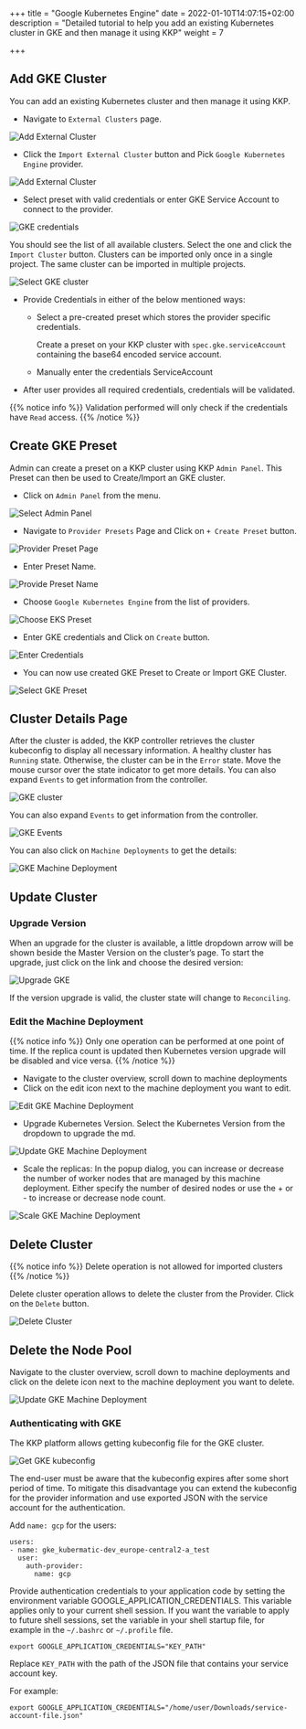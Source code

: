 +++
title = "Google Kubernetes Engine"
date = 2022-01-10T14:07:15+02:00
description = "Detailed tutorial to help you add an existing Kubernetes cluster in GKE and then manage it using KKP"
weight = 7

+++

## Add GKE Cluster

You can add an existing Kubernetes cluster and then manage it using KKP.

- Navigate to `External Clusters` page.

![Add External Cluster](/img/kubermatic/v2.22/tutorials/external_clusters/external_cluster_page.png "Add External Cluster")

- Click the `Import External Cluster` button and Pick `Google Kubernetes Engine` provider.

![Add External Cluster](/img/kubermatic/v2.22/tutorials/external_clusters/connect.png "Select Provider")

- Select preset with valid credentials or enter GKE Service Account to connect to the provider.

![GKE credentials](/img/kubermatic/v2.22/tutorials/external_clusters/gke_credentials.png "GKE credentials")

You should see the list of all available clusters. Select the one and click the `Import Cluster` button.
Clusters can be imported only once in a single project. The same cluster can be imported in multiple projects.

![Select GKE cluster](/img/kubermatic/v2.22/tutorials/external_clusters/select_gke_cluster.png "Select GKE cluster")

- Provide Credentials in either of the below mentioned ways:
    - Select a pre-created preset which stores the provider specific credentials.

      Create a preset on your KKP cluster with `spec.gke.serviceAccount` containing the base64 encoded service account.

    - Manually enter the credentials ServiceAccount

- After user provides all required credentials, credentials will be validated.

{{% notice info %}}
Validation performed will only check if the credentials have `Read` access.
{{% /notice %}}

## Create GKE Preset
Admin can create a preset on a KKP cluster using KKP `Admin Panel`.
This Preset can then be used to Create/Import an GKE cluster.

- Click on `Admin Panel` from the menu.

![Select Admin Panel](/img/kubermatic/v2.22/tutorials/external_clusters/select_adminpanel.png "Select Admin Panel")

- Navigate to `Provider Presets` Page and Click on `+ Create Preset` button.

![Provider Preset Page](/img/kubermatic/v2.22/ui/preset_management.png?height=300px&classes=shadow,border "Provider Preset Page")

- Enter Preset Name.

![Provide Preset Name](/img/kubermatic/v2.22/tutorials/external_clusters/create_gkepreset.png "Provide Preset Name")

- Choose `Google Kubernetes Engine` from the list of providers.

![Choose EKS Preset](/img/kubermatic/v2.22/tutorials/external_clusters/choose_akspreset.png "Choose GKE Preset")

-  Enter GKE credentials and Click on `Create` button.

![Enter Credentials](/img/kubermatic/v2.22/tutorials/external_clusters/enter_gke_credentials_preset.png "Enter Credentials")

- You can now use created GKE Preset to Create or Import GKE Cluster.

![Select GKE Preset](/img/kubermatic/v2.22/tutorials/external_clusters/existing_gke_preset.png "Select GKE Preset")

## Cluster Details Page

After the cluster is added, the KKP controller retrieves the cluster kubeconfig to display all necessary information. A healthy cluster has `Running` state. Otherwise, the cluster can be in the `Error` state. Move the mouse cursor over the
state indicator to get more details. You can also expand `Events` to get information from the controller.

![GKE cluster](/img/kubermatic/v2.22/tutorials/external_clusters/gke_details.png "GKE cluster")

You can also expand `Events` to get information from the controller.

![GKE Events](/img/kubermatic/v2.22/tutorials/external_clusters/gke_cluster_events.png "GKE Events")

You can also click on `Machine Deployments` to get the details:

![GKE Machine Deployment](/img/kubermatic/v2.22/tutorials/external_clusters/gke_machine_deployments.png "GKE Machine Deployment")

## Update Cluster

### Upgrade Version

When an upgrade for the cluster is available, a little dropdown arrow will be shown beside the Master Version on the cluster’s page.
To start the upgrade, just click on the link and choose the desired version:

![Upgrade GKE](/img/kubermatic/v2.22/tutorials/external_clusters/upgrade_gke.png "Upgrade GKE")

If the version upgrade is valid, the cluster state will change to `Reconciling`.

### Edit the Machine Deployment

{{% notice info %}}
Only one operation can be performed at one point of time. If the replica count is updated then Kubernetes version upgrade will be disabled and vice versa.
{{% /notice %}}

- Navigate to the cluster overview, scroll down to machine deployments
- Click on the edit icon next to the machine deployment you want to edit.

![Edit GKE Machine Deployment](/img/kubermatic/v2.22/tutorials/external_clusters/edit_gke_md.png "Edit GKE Machine Deployment")

- Upgrade Kubernetes Version. Select the Kubernetes Version from the dropdown to upgrade the md.

![Update GKE Machine Deployment](/img/kubermatic/v2.22/tutorials/external_clusters/upgrade_gke_md.png "Update GKE Machine Deployment")

- Scale the replicas: In the popup dialog, you can increase or decrease the number of worker nodes that are managed by this machine deployment. Either specify the number of desired nodes or use the + or - to increase or decrease node count.

![Scale GKE Machine Deployment](/img/kubermatic/v2.22/tutorials/external_clusters/scale_gke_md.png "Scale GKE Machine Deployment")

## Delete Cluster

{{% notice info %}}
Delete operation is not allowed for imported clusters
{{% /notice %}}

Delete cluster operation allows to delete the cluster from the Provider. Click on the `Delete` button.

![Delete Cluster](/img/kubermatic/v2.22/tutorials/external_clusters/gke_delete_button.png
"Delete Cluster")

## Delete the Node Pool

Navigate to the cluster overview, scroll down to machine deployments and click on the delete icon next to the machine deployment you want to delete.

![Update GKE Machine Deployment](/img/kubermatic/v2.22/tutorials/external_clusters/delete_md.png "Delete GKE Machine Deployment")

### Authenticating with GKE

The KKP platform allows getting kubeconfig file for the GKE cluster.

![Get GKE kubeconfig](/img/kubermatic/v2.22/tutorials/external_clusters/gke_kubeconfig.png "Get cluster kubeconfig")


The end-user must be aware that the kubeconfig expires after some short period of time. To mitigate this disadvantage you
can extend the kubeconfig for the provider information and use exported JSON with the service account for the authentication.


Add `name: gcp` for the users:

```
users:
- name: gke_kubermatic-dev_europe-central2-a_test
  user:
    auth-provider:
      name: gcp
```
Provide authentication credentials to your application code by setting the environment variable GOOGLE_APPLICATION_CREDENTIALS.
This variable applies only to your current shell session. If you want the variable to apply to future shell sessions,
set the variable in your shell startup file, for example in the `~/.bashrc` or `~/.profile` file.

```
export GOOGLE_APPLICATION_CREDENTIALS="KEY_PATH"
```

Replace `KEY_PATH` with the path of the JSON file that contains your service account key.

For example:

```
export GOOGLE_APPLICATION_CREDENTIALS="/home/user/Downloads/service-account-file.json"
```
